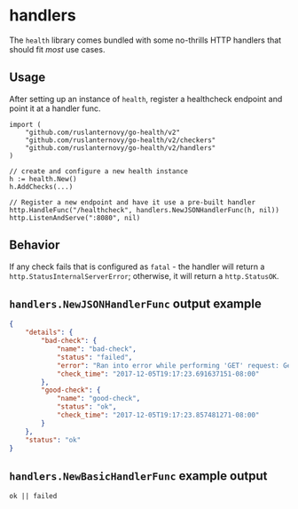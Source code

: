 handlers
========
The `health` library comes bundled with some no-thrills HTTP handlers that should
fit _most_ use cases.

## Usage
After setting up an instance of `health`, register a healthcheck endpoint and point
it at a handler func.

```golang
import (
    "github.com/ruslanternovy/go-health/v2"
    "github.com/ruslanternovy/go-health/v2/checkers"
    "github.com/ruslanternovy/go-health/v2/handlers"
)

// create and configure a new health instance
h := health.New()
h.AddChecks(...)

// Register a new endpoint and have it use a pre-built handler
http.HandleFunc("/healthcheck", handlers.NewJSONHandlerFunc(h, nil))
http.ListenAndServe(":8080", nil)
```

## Behavior
If any check fails that is configured as `fatal` - the handler will return a
`http.StatusInternalServerError`; otherwise, it will return a `http.StatusOK`.

## `handlers.NewJSONHandlerFunc` output example
```json
{
    "details": {
        "bad-check": {
            "name": "bad-check",
            "status": "failed",
            "error": "Ran into error while performing 'GET' request: Get google.com: unsupported protocol scheme \"\"",
            "check_time": "2017-12-05T19:17:23.691637151-08:00"
        },
        "good-check": {
            "name": "good-check",
            "status": "ok",
            "check_time": "2017-12-05T19:17:23.857481271-08:00"
        }
    },
    "status": "ok"
}
```

## `handlers.NewBasicHandlerFunc` example output
```
ok || failed
```
